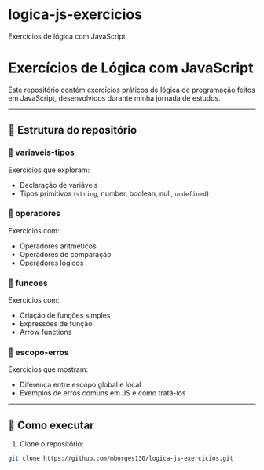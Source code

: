 # logica-js-exercicios
Exercícios de lógica com JavaScript
#  Exercícios de Lógica com JavaScript

Este repositório contém exercícios práticos de lógica de programação feitos em JavaScript, desenvolvidos durante minha jornada de estudos.

---

## 📁 Estrutura do repositório

### 🔸 variaveis-tipos
Exercícios que exploram:
- Declaração de variáveis
- Tipos primitivos (`string`, number, boolean, null, `undefined`)

### 🔸 operadores
Exercícios com:
- Operadores aritméticos
- Operadores de comparação
- Operadores lógicos

### 🔸 funcoes
Exercícios com:
- Criação de funções simples
- Expressões de função
- Arrow functions

### 🔸 escopo-erros
Exercícios que mostram:
- Diferença entre escopo global e local
- Exemplos de erros comuns em JS e como tratá-los

---

## 🚀 Como executar

1. Clone o repositório:
```bash
git clone https://github.com/mborges130/logica-js-exercicios.git
